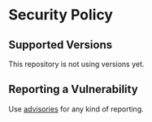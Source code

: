# Security Policy

## Supported Versions

This repository is not using versions yet.

## Reporting a Vulnerability

Use [advisories](https://github.com/dafneb/msdefender_edr/security/advisories) for any kind of reporting.
